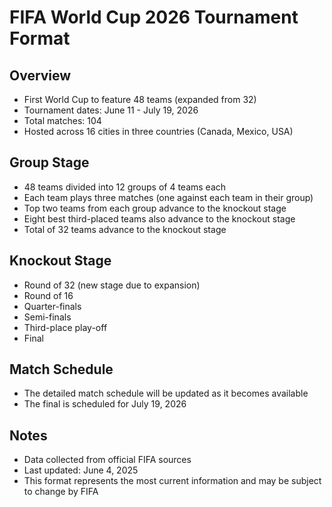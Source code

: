 # FIFA World Cup 2026 Tournament Format

## Overview
- First World Cup to feature 48 teams (expanded from 32)
- Tournament dates: June 11 - July 19, 2026
- Total matches: 104
- Hosted across 16 cities in three countries (Canada, Mexico, USA)

## Group Stage
- 48 teams divided into 12 groups of 4 teams each
- Each team plays three matches (one against each team in their group)
- Top two teams from each group advance to the knockout stage
- Eight best third-placed teams also advance to the knockout stage
- Total of 32 teams advance to the knockout stage

## Knockout Stage
- Round of 32 (new stage due to expansion)
- Round of 16
- Quarter-finals
- Semi-finals
- Third-place play-off
- Final

## Match Schedule
- The detailed match schedule will be updated as it becomes available
- The final is scheduled for July 19, 2026

## Notes
- Data collected from official FIFA sources
- Last updated: June 4, 2025
- This format represents the most current information and may be subject to change by FIFA
